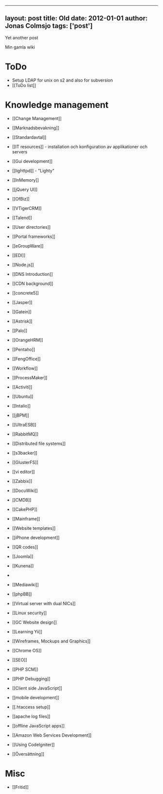 
---
layout: post
title: Old
date: 2012-01-01
author: Jonas Colmsjo
tags: ['post']
---

Yet another post





Min gamla wiki


# ToDo

* Setup LDAP for unix on s2 and also for subversion
* [[ToDo list]]

# Knowledge management

* [[Change Management]]
* [[Marknadsbevakning]]
* [[Standardavtal]]

* [[IT resources]] - installation och konfiguration av applikationer och servers
 * [[Gui development]]
 * [[lighttpd]] - "Lighty"
 * [[InMemory]]
 * [[jQuery UI]]
 * [[OfBiz]]
 * [[VTigerCRM]]
 * [[Talend]]
 * [[User directories]]
 * [[Portal frameworks]]
 * [[eGroupWare]]
 * [[EDI]]
 * [[Node.js]]
 * [[DNS Introduction]]
 * [[CDN background]]
 * [[concrete5]]
 * [[Jasper]]
 * [[Gatein]]
 * [[Astrisk]]
 * [[Palo]]
 * [[OrangeHRM]]
 * [[Pentaho]]
 * [[FengOffice]]
 * [[Workflow]]
 * [[ProcessMaker]]
 * [[Activiti]]
 * [[Ubuntu]]
 * [[Intalio]]
 * [[jBPM]]
 * [[UltraESB]]
 * [[RabbitMQ]]
 * [[Distributed file systems]]
 * [[s3backer]]
 * [[GlusterFS]]
 * [[vi editor]]
 * [[Zabbix]]
 * [[DocuWiki]]
 * [[CMDB]]
 * [[CakePHP]]
 * [[Mainframe]]
 * [[Website templates]]
 * [[iPhone development]]
 * [[QR codes]]
 * [[Joomla]]
 * [[Kunena]]
 *
 * [[Mediawiki]]
 * [[phpBB]]
 * [[Virtual server with dual NICs]]
 * [[Linux security]]
 * [[GC Website design]] 
 * [[Learning Yii]]
 * [[Wireframes, Mockups and Graphics]]
 * [[Chrome OS]]
 * [[SEO]]
 * [[PHP SCM]]
 * [[PHP Debugging]]
 * [[Client side JavaScript]]
 * [[mobile development]]
 * [[.htaccess setup]]
 * [[apache log files]]
 * [[offline JavaScript apps]]
 * [[Amazon Web Services Development]]
 * [[Using CodeIgniter]]

* [[Översättning]]

# Misc

* [[Fritid]]
